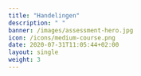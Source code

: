 ```yaml
---
title: "Handelingen"
description: " "
banner: /images/assessment-hero.jpg
icon: /icons/medium-course.png
date: 2020-07-31T11:05:44+02:00
layout: single
weight: 3
---
```

